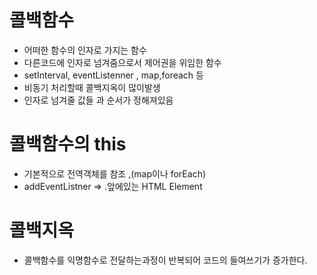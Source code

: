 # 콜백함수

- 어떠한 함수의 인자로 가지는 함수
- 다른코드에 인자로 넘겨줌으로서 제어권을 위임한 함수
- setInterval, eventListenner , map,foreach 등
- 비동기 처리할때 콜백지옥이 많이발생
- 인자로 넘겨줄 값들 과 순서가 정해져있음

# 콜백함수의 this

- 기본적으로 전역객체를 참조 ,(map이나 forEach)
- addEventListner => .앞에있는 HTML Element

# 콜백지옥

- 콜백함수를 익명함수로 전달하는과정이 반복되어 코드의 들여쓰기가 증가한다.
